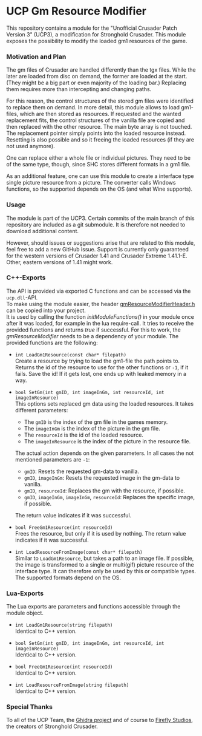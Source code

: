 # UCP Gm Resource Modifier

This repository contains a module for the "Unofficial Crusader Patch Version 3" (UCP3), a modification for Stronghold Crusader.
This module exposes the possibility to modify the loaded gm1 resources of the game.


### Motivation and Plan

The gm files of Crusader are handled differently than the tgx files.
While the later are loaded from disc on demand, the former are loaded at the start. (They might be a big part or even majority of the loading bar.)
Replacing them requires more than intercepting and changing paths.

For this reason, the control structures of the stored gm files were identified to replace them on demand.
In more detail, this module allows to load gm1-files, which are then stored as resources.
If requested and the wanted replacement fits, the control structures of the vanilla file are copied and then replaced with the other resource.
The main byte array is not touched. The replacement pointer simply points into the loaded resource instead.
Resetting is also possible and so it freeing the loaded resources (if they are not used anymore).

One can replace either a whole file or individual pictures. They need to be of the same type, though, since SHC stores different formats in a gm1 file.

As an additional feature, one can use this module to create a interface type single picture resource from a picture.
The converter calls Windows functions, so the supported depends on the OS (and what Wine supports).


### Usage

The module is part of the UCP3. Certain commits of the main branch of this repository are included as a git submodule.
It is therefore not needed to download additional content.

However, should issues or suggestions arise that are related to this module, feel free to add a new GitHub issue.
Support is currently only guaranteed for the western versions of Crusader 1.41 and Crusader Extreme 1.41.1-E.
Other, eastern versions of 1.41 might work.


### C++-Exports

The API is provided via exported C functions and can be accessed via the `ucp.dll`-API.  
To make using the module easier, the header [gmResourceModifierHeader.h](ucp_gmResourceModifier/ucp_gmResourceModifier/gmResourceModifierHeader.h) can be copied into your project.  
It is used by calling the function *initModuleFunctions()* in your module once after it was loaded, for example in the lua require-call. It tries to receive the provided functions and returns *true* if successful. For this to work, the *gmResourceModifier* needs to be a dependency of your module.
The provided functions are the following:

* `int LoadGm1Resource(const char* filepath)`  
  Create a resource by trying to load the gm1-file the path points to.
  Returns the id of the resource to use for the other functions or `-1`, if it fails.
  Save the id! If it gets lost, one ends up with leaked memory in a way.

* `bool SetGm(int gmID, int imageInGm, int resourceId, int imageInResource)`  
  This options sets replaced gm data using the loaded resources. It takes different parameters:
    * The `gmID` is the index of the gm file in the games memory.  
    * The `imageInGm` is the index of the picture in the gm file.  
    * The `resourceId` is the id of the loaded resource.  
    * The `imageInResource` is the index of the picture in the resource file.  
  
  The actual action depends on the given parameters. In all cases the not mentioned parameters are `-1`:
    * `gmID`: Resets the requested gm-data to vanilla.
    * `gmID`, `imageInGm`: Resets the requested image in the gm-data to vanilla.
    * `gmID`, `resourceId`: Replaces the gm with the resource, if possible.
    * `gmID`, `imageInGm`, `imageInGm`, `resourceId`: Replaces the specific image, if possible.
  
  The return value indicates if it was successful.

* `bool FreeGm1Resource(int resourceId)`  
  Frees the resource, but only if it is used by nothing.
  The return value indicates if it was successful.

* `int LoadResourceFromImage(const char* filepath)`  
  Similar to `LoadGm1Resource`, but takes a path to an image file.
  If possible, the image is transformed to a single or multi(gif) picture resource of the interface type.
  It can therefore only be used by this or compatible types.
  The supported formats depend on the OS. 


### Lua-Exports

The Lua exports are parameters and functions accessible through the module object.

* `int LoadGm1Resource(string filepath)`  
  Identical to C++ version.

* `bool SetGm(int gmID, int imageInGm, int resourceId, int imageInResource)`  
  Identical to C++ version.

* `bool FreeGm1Resource(int resourceId)`  
  Identical to C++ version.

* `int LoadResourceFromImage(string filepath)`  
  Identical to C++ version.

### Special Thanks

To all of the UCP Team, the [Ghidra project](https://github.com/NationalSecurityAgency/ghidra) and
of course to [Firefly Studios](https://fireflyworlds.com/), the creators of Stronghold Crusader.
